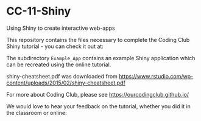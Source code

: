 # CC-11-Shiny
Using Shiny to create interactive web-apps

This repository contains the files necessary to complete the Coding Club Shiny tutorial - you can check it out at: 
<ADD URL>

The subdirectory `Example_App` contains an example Shiny application which can be recreated using the online tutorial.


shiny-cheatsheet.pdf was downloaded from https://www.rstudio.com/wp-content/uploads/2015/02/shiny-cheatsheet.pdf

For more about Coding Club, please see https://ourcodingclub.github.io/

We would love to hear your feedback on the tutorial, whether you did it in the classroom or online:
<ADD SURVEY MONKEY>

